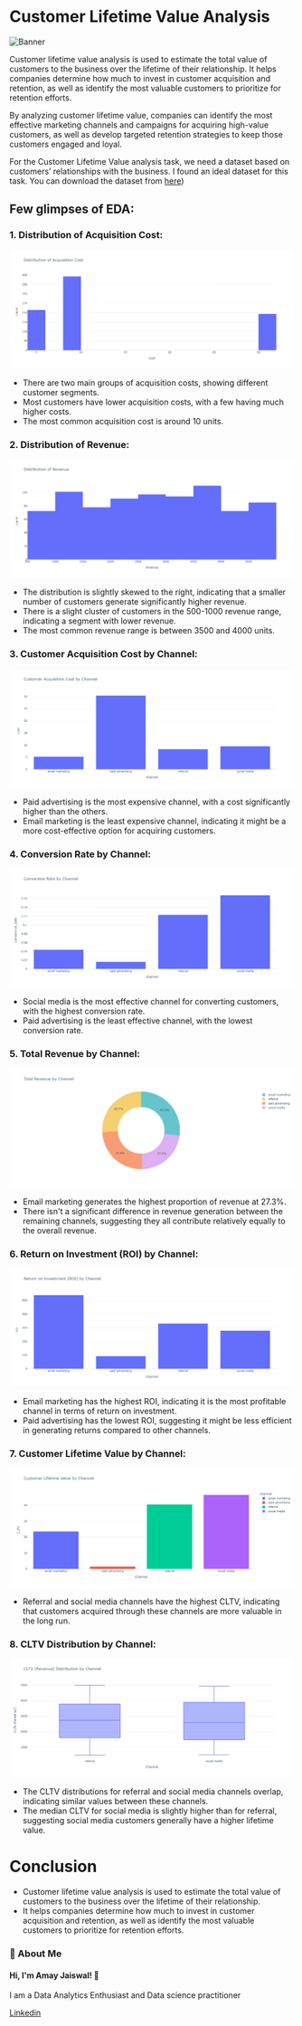 # Customer Lifetime Value Analysis

![Banner](https://trywinback.com/wp-content/uploads/2022/11/Customer-Lifetime-Value-Calculations.gif)

Customer lifetime value analysis is used to estimate the total value of customers to the business over the lifetime of their relationship. It helps companies determine how much to invest in customer acquisition and retention, as well as identify the most valuable customers to prioritize for retention efforts.

By analyzing customer lifetime value, companies can identify the most effective marketing channels and campaigns for acquiring high-value customers, as well as develop targeted retention strategies to keep those customers engaged and loyal.

For the Customer Lifetime Value analysis task, we need a dataset based on customers’ relationships with the business. I found an ideal dataset for this task. You can download the dataset from [here](https://github.com/heyamay/Customer-Lifetime-Value-Analysis/blob/main/customer_acquisition_data.csv))

## Few glimpses of EDA:
### 1. Distribution of Acquisition Cost:
![Distribution of Acquisition Cost](https://github.com/heyamay/Customer-Lifetime-Value-Analysis/blob/main/distribution%20of%20acquisition%20cost.png)
- There are two main groups of acquisition costs, showing different customer segments.
- Most customers have lower acquisition costs, with a few having much higher costs.
- The most common acquisition cost is around 10 units.

### 2. Distribution of Revenue:
![Distribution of Revenue](https://github.com/heyamay/Customer-Lifetime-Value-Analysis/blob/main/Distribution%20of%20Revenue.png)
- The distribution is slightly skewed to the right, indicating that a smaller number of customers generate significantly higher revenue.
- There is a slight cluster of customers in the 500-1000 revenue range, indicating a segment with lower revenue.
- The most common revenue range is between 3500 and 4000 units.

### 3. Customer Acquisition Cost by Channel:
![Customer Acquisition Cost by Channel](https://github.com/heyamay/Customer-Lifetime-Value-Analysis/blob/main/Customer%20Acquisition%20Cost%20by%20Channel.png)
- Paid advertising is the most expensive channel, with a cost significantly higher than the others.
- Email marketing is the least expensive channel, indicating it might be a more cost-effective option for acquiring customers.

### 4. Conversion Rate by Channel:
![Conversion Rate by Channel](https://github.com/heyamay/Customer-Lifetime-Value-Analysis/blob/main/Conversion%20Rate%20by%20Channel.png)
- Social media is the most effective channel for converting customers, with the highest conversion rate.
- Paid advertising is the least effective channel, with the lowest conversion rate.

### 5. Total Revenue by Channel:
![Total Revenue by Channel](https://github.com/heyamay/Customer-Lifetime-Value-Analysis/blob/main/Total%20Revenue%20by%20Channel.png)
- Email marketing generates the highest proportion of revenue at 27.3%.
- There isn't a significant difference in revenue generation between the remaining channels, suggesting they all contribute relatively equally to the overall revenue.

### 6. Return on Investment (ROI) by Channel:
![Return on Investment (ROI) by Channel](https://github.com/heyamay/Customer-Lifetime-Value-Analysis/blob/main/Return%20on%20Investment%20(ROI)%20by%20Channel.png)
- Email marketing has the highest ROI, indicating it is the most profitable channel in terms of return on investment.
- Paid advertising has the lowest ROI, suggesting it might be less efficient in generating returns compared to other channels.

### 7. Customer Lifetime Value by Channel:
![Customer Lifetime Value by Channel](https://github.com/heyamay/Customer-Lifetime-Value-Analysis/blob/main/Customer%20Lifetime%20Value%20by%20Channel.png)
-  Referral and social media channels have the highest CLTV, indicating that customers acquired through these channels are more valuable in the long run.

### 8. CLTV Distribution by Channel:
![CLTV Distribution by Channel](https://github.com/heyamay/Customer-Lifetime-Value-Analysis/blob/main/CLTV%20Distribution%20by%20Channel.png)
- The CLTV distributions for referral and social media channels overlap, indicating similar values between these channels.
- The median CLTV for social media is slightly higher than for referral, suggesting social media customers generally have a higher lifetime value.

# Conclusion 
- Customer lifetime value analysis is used to estimate the total value of customers to the business over the lifetime of their relationship. 
- It helps companies determine how much to invest in customer acquisition and retention, as well as identify the most valuable customers to prioritize for retention efforts.

### 🚀 About Me
#### Hi, I'm Amay Jaiswal! 👋
I am a Data Analytics Enthusiast and  Data science practitioner

[Linkedin](https://www.linkedin.com/in/heyamay/)
 
